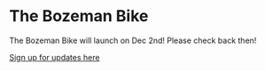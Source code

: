# The Bozeman Bike

The Bozeman Bike will launch on Dec 2nd! Please check back then!

[Sign up for updates here](https://70ecad9a.sibforms.com/serve/MUIEAOiTDISjPdpf6WAqei-0ZUFJnV1WJx1B7Mmumo2q5EKvUK-tcdmMViYq2VIrR8QTANklmVOq0losSy7u5uOQGRKnQnd42qcnMJDTH1L5G3Q0w1jbeOf9h3pIdDE2UQYPqU-vRFfDYkNsaxZdmlp8_gyobMCv3rw_kN5Q61q-13zAz-9ssCdM2YRO5FVZNq3UHUN7ftWYcu3R)
